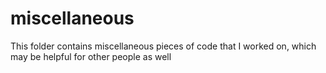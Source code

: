# miscellaneous
 This folder contains miscellaneous pieces of code that I worked on, which may be helpful for other people as well
